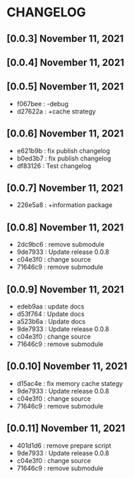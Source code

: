 # CHANGELOG

## [0.0.3] November 11, 2021
## [0.0.4] November 11, 2021
## [0.0.5] November 11, 2021
- f067bee : -debug
- d27622a : +cache strategy

## [0.0.6] November 11, 2021
- e621b9b : fix publish changelog
- b0ed3b7 : fix publish changelog
- df83126 : Test changelog

## [0.0.7] November 11, 2021
- 226e5a8 : +information package

## [0.0.8] November 11, 2021
- 2dc9bc6 : remove submodule
- 9de7933 : Update release 0.0.8
- c04e3f0 : change source
- 71646c9 : remove submodule

## [0.0.9] November 11, 2021
- edeb9aa : update docs
- d53f764 : Update docs
- a523b6a : Update docs
- 9de7933 : Update release 0.0.8
- c04e3f0 : change source
- 71646c9 : remove submodule

## [0.0.10] November 11, 2021
- d15ac4e : fix memory cache stategy
- 9de7933 : Update release 0.0.8
- c04e3f0 : change source
- 71646c9 : remove submodule

## [0.0.11] November 11, 2021
- 401d1d6 : remove prepare script
- 9de7933 : Update release 0.0.8
- c04e3f0 : change source
- 71646c9 : remove submodule
